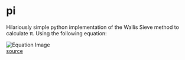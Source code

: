 # pi
Hilariously simple python implementation of the Wallis Sieve method to calculate π.
Using the following equation:

![Equation Image](http://community.wolfram.com//c/portal/getImageAttachment?filename=meng13.gif&userId=21530)
<br>
<a href="https://community.wolfram.com/groups/-/m/t/822984">source</a>
